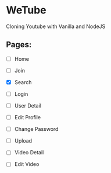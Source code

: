 # WeTube

Cloning Youtube with Vanilla and NodeJS

## Pages:

- [ ] Home
- [ ] Join
- [x] Search
- [ ] Login
- [ ] User Detail
- [ ] Edit Profile
- [ ] Change Password
- [ ] Upload
- [ ] Video Detail
- [ ] Edit Video
  
